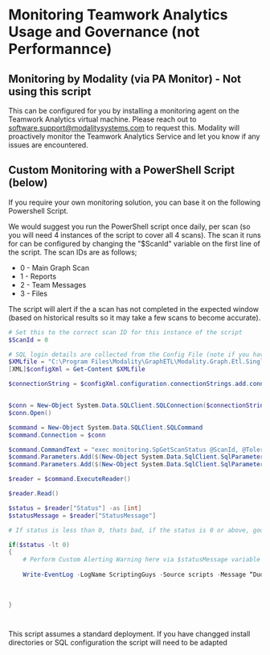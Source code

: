 # Monitoring Teamwork Analytics Usage and Governance (not Performannce)

## Monitoring by Modality (via PA Monitor) - Not using this script

This can be configured for you by installing a monitoring agent on the Teamwork Analytics virtual machine. Please reach out to software.support@modalitysystems.com to request this. Modality will proactively monitor the Teamwork Analytics Service and let you know if any issues are encountered.

## Custom Monitoring with a PowerShell Script (below)

If you require your own monitoring solution, you can base it on the following Powershell Script.

We would suggest you run the PowerShell script once daily, per scan (so you will need 4 instances of the script to cover all 4 scans). The scan it runs for can be configured by changing the "$ScanId" variable on the first line of the script. The scan IDs are as follows;

* 0 - Main Graph Scan
* 1 - Reports
* 2 - Team Messages
* 3 - Files

The script will alert if the a scan has not completed in the expected window (based on historical results so it may take a few scans to become accurate).

```powershell
# Set this to the correct scan ID for this instance of the script
$ScanId = 0

# SQL login details are collected from the Config File (note if you have installed in a non standard directory, edit this path)
$XMLfile = "C:\Program Files\Modality\GraphETL\Modality.Graph.Etl.SingleTenant.Service.exe.config"
[XML]$configXml = Get-Content $XMLfile

$connectionString = $configXml.configuration.connectionStrings.add.connectionString


$conn = New-Object System.Data.SQLClient.SQLConnection($connectionString)
$conn.Open()

$command = New-Object System.Data.SQLClient.SQLCommand
$command.Connection = $conn

$command.CommandText = "exec monitoring.SpGetScanStatus @ScanId, @ToleranceHours"
$command.Parameters.Add($(New-Object System.Data.SqlClient.SqlParameter("@ScanId ",$ScanId)))
$command.Parameters.Add($(New-Object System.Data.SqlClient.SqlParameter("@ToleranceHours ",24)))

$reader = $command.ExecuteReader()

$reader.Read()

$status = $reader["Status"] -as [int]
$statusMessage = $reader["StatusMessage"]

# If status is less than 0, thats bad, if the status is 0 or above, good

if($status -lt 0) 
{
    # Perform Custom Alerting Warning here via $statusMessage variable - e.g. send an email or write a windows event log event
    
    Write-EventLog -LogName ScriptingGuys -Source scripts -Message “Dude, it works … COOL!” -EventId 0 -EntryType information
    
    
    
}




```

This script assumes a standard deployment. If you have changged install directories or SQL configuration the script will need to be adapted
